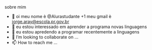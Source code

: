 sobre mim

- 👋 oi meu nome è @Alurastudante
+1 meu gmail è jorge.aray@escola.pr.gov.br
- 👀 eu estou interessado em aprender a programa novas linguagens 
- 🌱 eu estou apredendo a programar recentemente a linguagens
- 💞️ I’m looking to collaborate on ...
- 📫 How to reach me ...

<!---
Alurastudante/Alurastudante is a ✨ special ✨ repository because its `README.md` (this file) appears on your GitHub profile.
You can click the Preview link to take a look at your changes.
--->
